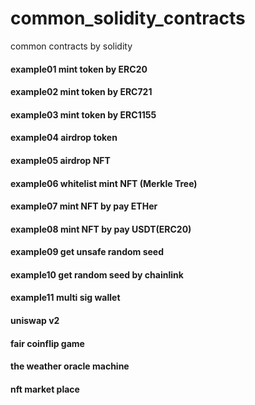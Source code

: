 # common_solidity_contracts
common contracts by solidity

#### example01 mint token by ERC20
#### example02 mint token by ERC721
#### example03 mint token by ERC1155
#### example04 airdrop token
#### example05 airdrop NFT
#### example06 whitelist mint NFT (Merkle Tree)
#### example07 mint NFT by pay ETHer
#### example08 mint NFT by pay USDT(ERC20)
#### example09 get unsafe random seed
#### example10 get random seed by chainlink
#### example11 multi sig wallet
#### uniswap v2
#### fair coinflip game
#### the weather oracle machine
#### nft market place